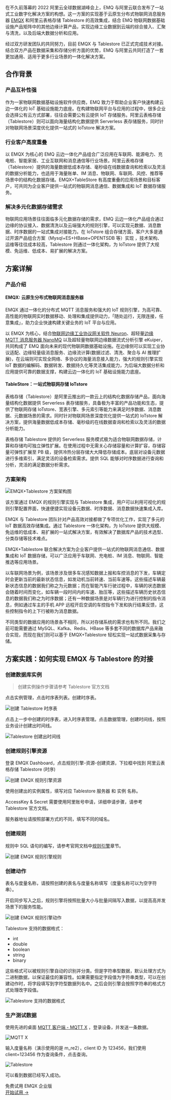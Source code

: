 在不久前落幕的 2022 阿里云全球数据湖峰会上，EMQ 与阿里云联合发布了一站式工业数字化解决方案的构想。这一方案的实现基于云原生分布式物联网消息服务器 [EMQX](https://www.emqx.com/zh/products/emqx) 和阿里云表格存储 Tablestore 的高效集成，结合 EMQ 物联网数据基础设施产品矩阵中的其他边缘计算产品，实现边缘工业数据到云端的综合接入、汇聚与清洗，以及后端大数据分析和应用。

经过双方研发团队的共同努力，目前 EMQX 与 Tablestore 已正式完成技术对接。结合双方产品在数据采集和存储分析方面的优势，EMQ 与阿里云共同打造了一套更加通用、适用于更多行业场景的一体化解决方案。

## 合作背景

### 产品互补性强

作为一家物联网数据基础设施软件供应商，EMQ 致力于帮助企业客户快速构建云边一体化的 IoT 基础设施能力底座。在构建物联网平台与应用的过程中，很多企业会选择公有云方式部署，往往会需要公有云提供 IoT 存储服务。阿里云表格存储（Tablestore）则可以面向海量结构化数据提供 Serverless 表存储服务，同时针对物联网场景深度优化提供一站式的 IoTstore 解决方案。

### 行业客户高度重叠

以 EMQX 为核心的 EMQ 云边一体化产品组合广泛应用在车联网、能源电力、充电桩、智能家居、工业互联网和消息通信等行业场景。阿里云表格存储（Tablestore）提供的海量数据低成本存储、毫秒级在线数据查询和检索以及灵活的数据分析能力，也适用于海量账单、IM 消息、物联网、车联网、风控、推荐等场景中的结构化数据存储。EMQX+TableStore 有高度重叠的应用场景和目标客户，可共同为企业客户提供一站式的物联网消息通信、数据集成和 IoT 数据存储服务。

### 解决多元化数据存储需求

物联网应用场景往往面临多元化数据存储的需求，EMQ 云边一体化产品组合通过边缘的协议接入、数据清洗以及云端强大的规则引擎，可以实现元数据、消息数据、时序数据的一站式集成对接能力。在 IoTstore 组合存储方面，客户大多是通过开源产品组合方案（Mysql+ES+HBase+OPENTSDB 等）实现 ，技术架构、运维等往往成本较高，Tablestore 则通过一体化架构，为 IoTstore 提供了大规模、免运维、低成本、易扩展的解决方案。



## 方案详解

### 产品介绍

#### EMQX: 云原生分布式物联网消息服务器

EMQX 通过一体化的分布式 MQTT 消息服务和强大的 IoT 规则引擎，为高可靠、高性能的物联网实时数据移动、处理和集成提供动力，「随处运行，无限连接，任意集成」，助力企业快速构建关键业务的 IoT 平台与应用。

以 EMQX 为核心，结合[物联网边缘工业协议网关软件 Neuron](https://www.emqx.com/zh/products/neuron)、超轻量[边缘 MQTT 消息服务器 NanoMQ](https://www.emqx.com/zh/products/nanomq) 以及超轻量物联网边缘数据流式分析引擎 eKuiper，共同构成了 EMQ 面向未来的现代物联网数据基础设施。在边缘侧可以实现工业协议适配、边缘轻量级消息服务、边缘流计算(数据过滤、清洗、聚合与 AI 推理扩展)，在云端则可实现全网络、多协议的海量消息接入能力，强大的规则引擎实现 IoT 数据的编解码、数据转发、数据持久化等灵活集成能力，为后端大数据分析和应用提供可靠的数据支撑，构建云边一体化的 IoT 基础设施能力底座。

#### TableStore：一站式物联网存储 IoTstore

表格存储（Tablestore）是阿里云推出的一款云上的结构化数据存储产品，面向海量结构化数据提供 Serverless 表存储服务，具备极为丰富的产品功能和生态，提供了物联网存储 IoTstore、宽表引擎、多元索引等能力来满足时序数据、消息数据、元数据场景的需求。同时针对物联网场景深度优化提供一站式的 IoTstore 解决方案，提供海量数据低成本存储、毫秒级的在线数据查询和检索以及灵活的数据分析能力。

表格存储 Tablestore 提供的 Serverless 服务模式极为适合物联网数据存储，计算和存储均可独立弹性扩展。在使用过程中无需关心存储容量和计算扩容，存储容量可弹性扩展至 PB 级，提供冷热分层存储大大降低存储成本。底层对设备元数据进行多维索引，满足灵活的设备检索需求。提供 SQL 能够对时序数据进行查询和分析，灵活的满足数据分析需求。

### 方案架构

![EMQX+Tablestore 方案架构图](https://assets.emqx.com/images/1b145ba79601d2f5fb96512fc32dffaf.png)

该方案通过 EMQX 的规则引擎实现与 Tablestore 集成，用户可以利用可视化的规则引擎配置界面，快速便捷实现设备元数据、时序数据、消息数据快速集成入库。

EMQX 与 Tablestore 团队针对产品高效对接都做了专项优化工作，实现了多元的 IoT 数据高效存储集成。通过 Tablestore 一体化架构，为 IoTstore 提供大规模、免运维的低成本、易扩展的一站式解决方案，有效解决了数据库产品的技术选型、分类存储等技术难点。

EMQX+Tablestore 联合解决方案为企业客户提供一站式的物联网消息通信、数据集成和 IoT 数据存储，可以广泛应用于车联网、充电桩、IM 消息、物联网、智能推选等应用场景。

以车联网场景为例，该场景涉及很多车况感知数据上报和车控消息的下发，车辆定时会更新当前的最新状态信息，如发动机当前转速、当前车速等。这些描述车辆最新状态信息的数据我们称之为元数据；而在智能汽车行驶过程中，车辆的状态数据会随着时间而变化，如车辆一段时间内的车速、胎压等，这些描述车辆历史状态信息的数据我们称之为时序数据；还有一种数据场景是对车辆行为进行控制的指令消息，例如通过车主的手机 APP 远程开启空调的车控指令下发和执行结果反馈，这些控制指令的上下行被称为消息数据。

不同类型的数据应用的场景各不相同，所以对存储系统的需求也有所不同。我们之前可能需要通过 MySQL、Kafka、Redis、HBase 等多套不同的数据库产品来融合实现，而现在我们则可以基于 EMQX+Tablestore 轻松实现一站式数据采集与存储。


## 方案实践：如何实现 EMQX 与 Tablestore 的对接

### 创建数据库实例

> 创建实例操作步骤请参考 Tablestore 官方文档

点击实例管理，点击时序表列表。创建时序表。

![创建 Tablestore 时序表](https://assets.emqx.com/images/734521c30630e876032fe06c8b297a50.png)

点击上一步中创建的时序表，进入时序表管理。点击数据管理，创建时间线，按照业务设计创建出时间线。

![Tablestore 创建出时间线](https://assets.emqx.com/images/4a2468598397f3120cd074524776255c.png)

### 创建规则引擎资源

登录 EMQX Dashboard，点击规则引擎-资源-创建资源，下拉框中找到 阿里云表格存储 Tablestore (时序)

![创建 EMQX 规则引擎资源](https://assets.emqx.com/images/06b94502250e822c1169c97e00d2225a.png)

使用创建出的实例属性，填写对应 Tablestore 服务器 和 实例 名称。

AccessKey & Secret 需要使用阿里账号申请，详细申请步骤，请参考 Tablestore 官方文档。

服务器地址请按照部署方式的不同，填写不同的域名。

### 创建规则

规则中 SQL 语句的编写，请参考官网文档中[规则引擎](https://docs.emqx.com/zh/enterprise/v4.4/rule/rule-create.html)章节。

![创建 EMQX 规则引擎规则](https://assets.emqx.com/images/e4fa4afa2fd63056b478e197123f3081.png)

### 创建动作

表名与度量名称，请按照创建的表名与度量名称填写（度量名称可以为空字符串）。

开启同步写入之后，规则引擎将按照批量大小与批量间隔写入数据，以提高高并发场景下的服务性能。

![创建 EMQX 规则引擎动作](https://assets.emqx.com/images/646228ede4f4c76315abd1ab4d60e0dd.png)

Tablestore 支持的数据格式：

- int
- double
- boolean
- string
- binary

这些格式可以被规则引擎自动的识别并分类。但是字符串型数据，默认处理方式为二进制数据，以保证最佳的兼容性。如果需要指定字段值为字符串类型，可以在创建动作时，将字段填写到字符型数据列名中。之后会则引擎会按照字符串的格式方式处理改字段值。

![Tablestore 支持的数据格式](https://assets.emqx.com/images/48039238fd1a844cf9ba320878fec5a8.png)

### 生产测试数据

使用先进的桌面 [MQTT 客户端 - MQTT X](https://mqttx.app/zh) ，登录设备，并发送一条数据。

![MQTT X](https://assets.emqx.com/images/ba13e606167ebeccc5cd90dce8a574a6.png)

输入度量名称（演示使用的是 m_re2），client ID 为 123456，我们使用 client=123456 作为查询条件，点击查询。

![Tablestore](https://assets.emqx.com/images/756f687ed675ecfd9836230b0d610399.png)

可以看到数据已经写入成功。


<section class="promotion">
    <div>
        免费试用 EMQX 企业版
    </div>
    <a href="https://www.emqx.com/zh/try?product=enterprise" class="button is-gradient px-5">开始试用 →</a>
</section>
